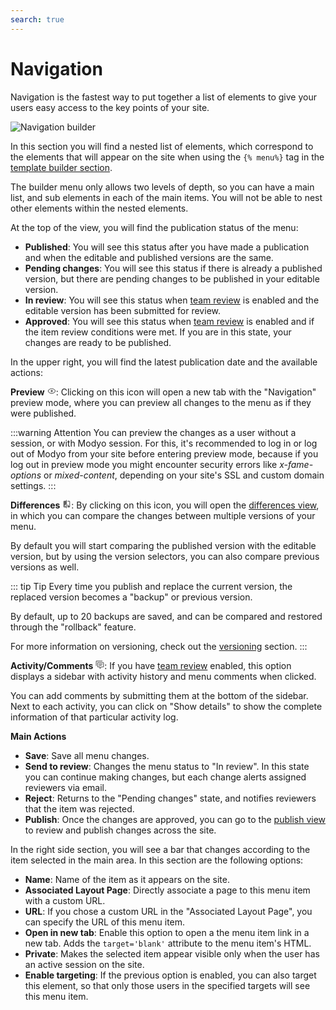 ```yaml
---
search: true
---
```


# Navigation

Navigation is the fastest way to put together a list of elements to give your users easy access to the key points of your site.

![Navigation builder](/assets/img/platform/navigation-builder.png)

In this section you will find a nested list of elements, which correspond to the elements that will appear on the site when using the <span v-pre> `{% menu%}` </span> tag in the [template builder section](/platform/channels/templates.html).

The builder menu only allows two levels of depth, so you can have a main list, and sub elements in each of the main items. You will not be able to nest other elements within the nested elements.

At the top of the view, you will find the publication status of the menu:

- **Published**: You will see this status after you have made a publication and when the editable and published versions are the same.
- **Pending changes**: You will see this status if there is already a published version, but there are pending changes to be published in your editable version.
- **In review**: You will see this status when [team review](/platform/core/key-concepts.html) is enabled and the editable version has been submitted for review.
- **Approved**: You will see this status when [team review](/platform/core/key-concepts.html) is enabled and if the item review conditions were met. If you are in this state, your changes are ready to be published.

In the upper right, you will find the latest publication date and the available actions:

**Preview** <svg xmlns="http://www.w3.org/2000/svg" xmlns:xlink="http://www.w3.org/1999/xlink" aria-hidden="true" focusable="false" width="1em" height="1em" style="-ms-transform: rotate(360deg); -webkit-transform: rotate(360deg); transform: rotate(360deg);" preserveAspectRatio="xMidYMid meet" viewBox="0 0 24 24"> <path d="M12 9a3 3 0 0 1 3 3a3 3 0 0 1-3 3a3 3 0 0 1-3-3a3 3 0 0 1 3-3m0-4.5c5 0 9.27 3.11 11 7.5c-1.73 4.39-6 7.5-11 7.5S2.73 16.39 1 12c1.73-4.39 6-7.5 11-7.5M3.18 12a9.821 9.821 0 0 0 17.64 0a9.821 9.821 0 0 0-17.64 0z" fill="#626262"/> <rect x="0" y="0" width="24" height="24" fill="rgba(0, 0, 0, 0)" /> </svg>: Clicking on this icon will open a new tab with the "Navigation" preview mode, where you can preview all changes to the menu as if they were published.

:::warning Attention
You can preview the changes as a user without a session, or with Modyo session. For this, it's recommended to log in or log out of Modyo from your site before entering preview mode, because if you log out in preview mode you might encounter security errors like _x-fame-options_ or _mixed-content_, depending on your site's SSL and custom domain settings.
:::

**Differences** <svg xmlns="http://www.w3.org/2000/svg" xmlns:xlink="http://www.w3.org/1999/xlink" aria-hidden="true" focusable="false" width="1em" height="1em" style="-ms-transform: rotate(360deg); -webkit-transform: rotate(360deg); transform: rotate(360deg);" preserveAspectRatio="xMidYMid meet" viewBox="0 0 24 24"> <path d="M19 3h-5v2h5v13l-5-6v9h5a2 2 0 0 0 2-2V5a2 2 0 0 0-2-2m-9 15H5l5-6m0-9H5c-1.11 0-2 .89-2 2v14a2 2 0 0 0 2 2h5v2h2V1h-2v2z" fill="#626262"/> </svg>: By clicking on this icon, you will open the [differences view](/platform/channels/sites.html#review-and-joint-publication), in which you can compare the changes between multiple versions of your menu.

By default you will start comparing the published version with the editable version, but by using the version selectors, you can also compare previous versions as well.

::: tip Tip
Every time you publish and replace the current version, the replaced version becomes a "backup" or previous version.

By default, up to 20 backups are saved, and can be compared and restored through the "rollback" feature.

For more information on versioning, check out the [versioning](/en/platform/core/key-concepts.html#versioning) section.
:::

**Activity/Comments** <svg xmlns="http://www.w3.org/2000/svg" xmlns:xlink="http://www.w3.org/1999/xlink" aria-hidden="true" focusable="false" width="1em" height="1em" style="-ms-transform: rotate(360deg); -webkit-transform: rotate(360deg); transform: rotate(360deg);" preserveAspectRatio="xMidYMid meet" viewBox="0 0 24 24"> <path d="M12 23a1 1 0 0 1-1-1v-3H7a2 2 0 0 1-2-2V7a2 2 0 0 1 2-2h14a2 2 0 0 1 2 2v10a2 2 0 0 1-2 2h-4.1l-3.7 3.71c-.2.18-.44.29-.7.29H12m1-6v3.08L16.08 17H21V7H7v10h6M3 15H1V3a2 2 0 0 1 2-2h16v2H3v12m6-6h10v2H9V9m0 4h8v2H9v-2z" fill="#626262"/> <rect x="0" y="0" width="24" height="24" fill="rgba(0, 0, 0, 0)" /> </svg>: If you have [team review](/en/platform/core/key-concepts.html) enabled, this option displays a sidebar with activity history and menu comments when clicked.

You can add comments by submitting them at the bottom of the sidebar. Next to each activity, you can click on "Show details" to show the complete information of that particular activity log.

**Main Actions**

- **Save**: Save all menu changes.
- **Send to review**: Changes the menu status to "In review". In this state you can continue making changes, but each change alerts assigned reviewers via email.
- **Reject**: Returns to the "Pending changes" state, and notifies reviewers that the item was rejected.
- **Publish**: Once the changes are approved, you can go to the [publish view](/en/platform/channels/sites.html#review-and-joint-publication) to review and publish changes across the site.

In the right side section, you will see a bar that changes according to the item selected in the main area. In this section are the following options:

- **Name**: Name of the item as it appears on the site.
- **Associated Layout Page**: Directly associate a page to this menu item with a custom URL.
- **URL**: If you chose a custom URL in the "Associated Layout Page", you can specify the URL of this menu item.
- **Open in new tab**: Enable this option to open a the menu item link in a new tab. Adds the `target='blank'` attribute to the menu item's HTML.
- **Private**: Makes the selected item appear visible only when the user has an active session on the site.
- **Enable targeting**: If the previous option is enabled, you can also target this element, so that only those users in the specified targets will see this menu item.
